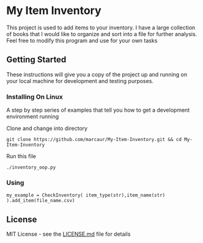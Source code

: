 # My Item Inventory

This project is used to add items to your inventory. I have a large collection of books that I would like to organize and sort into a file for further analysis. Feel free to modify this program and use for your own tasks

## Getting Started

These instructions will give you a copy of the project up and running on
your local machine for development and testing purposes.

### Installing On Linux

A step by step series of examples that tell you how to get a development
environment running

Clone and change into directory

    git clone https://github.com/marcaur/My-Item-Inventory.git && cd My-Item-Inventory

Run this file 

    ./inventory_oop.py

### Using 

    my_example = CheckInventory( item_type(str),item_name(str) ).add_item(file_name.csv)
    


## License

MIT License - see the [LICENSE.md](LICENSE.md) file for
details


